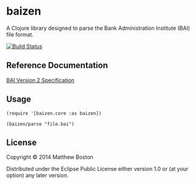 # baizen

A Clojure library designed to parse the Bank Administration Institute (BAI) file format.

[![Build Status](https://travis-ci.org/bostonaholic/baizen.png?branch=master)](https://travis-ci.org/bostonaholic/baizen)

## Reference Documentation

[BAI Version 2 Specification](http://www.bai.org/Libraries/Site-General-Downloads/Cash_Management_2005.sflb.ashx)

## Usage

```
(require '[baizen.core :as baizen])

(baizen/parse "file.bai")
```

## License

Copyright © 2014 Matthew Boston

Distributed under the Eclipse Public License either version 1.0 or (at
your option) any later version.
